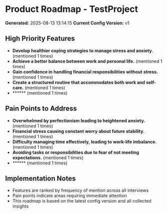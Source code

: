 # Product Roadmap - TestProject

**Generated:** 2025-08-13 13:14:15
**Current Config Version:** v1

## High Priority Features

- **Develop healthier coping strategies to manage stress and anxiety.** (mentioned 1 times)
- **Achieve a better balance between work and personal life.** (mentioned 1 times)
- **Gain confidence in handling financial responsibilities without stress.** (mentioned 1 times)
- **Create a structured routine that accommodates both work and self-care.** (mentioned 1 times)
- ****** (mentioned 1 times)

## Pain Points to Address

- **Overwhelmed by perfectionism leading to heightened anxiety.** (mentioned 1 times)
- **Financial stress causing constant worry about future stability.** (mentioned 1 times)
- **Difficulty managing time effectively, leading to work-life imbalance.** (mentioned 1 times)
- **Avoiding tasks or responsibilities due to fear of not meeting expectations.** (mentioned 1 times)
- ****** (mentioned 1 times)

## Implementation Notes

- Features are ranked by frequency of mention across all interviews
- Pain points indicate areas requiring immediate attention
- This roadmap is based on the latest config version and all collected insights
